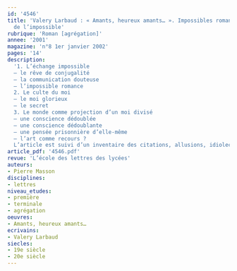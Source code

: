 ```yaml
---
id: '4546'
title: 'Valery Larbaud : « Amants, heureux amants… ». Impossibles romans, romans
  de l’impossible'
rubrique: 'Roman [agrégation]'
annee: '2001'
magazine: 'n°8 1er janvier 2002'
pages: '14'
description: 
  '1. L’échange impossible
  – le rêve de conjugalité
  – la communication douteuse
  – l’impossible romance
  2. Le culte du moi
  – le moi glorieux
  – le secret
  3. Le monde comme projection d’un moi divisé
  – une conscience dédoublée
  – une conscience dédoublante
  – une pensée prisonnière d’elle-même
  – l’art comme recours ?
  L’article est suivi d’un inventaire des citations, allusions, idiolectes et références du recueil.'
article_pdf: '4546.pdf'
revue: 'L’école des lettres des lycées'
auteurs:
- Pierre Masson
disciplines:
- lettres
niveau_etudes:
- première
- terminale
- agrégation
oeuvres:
- Amants, heureux amants…
ecrivains:
- Valery Larbaud
siecles:
- 19e siècle
- 20e siècle
---
```

